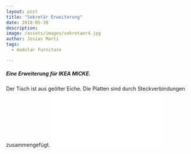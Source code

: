 ```yaml
---
layout: post
title: "Sekretär Erweiterung"
date: 2018-05-30
description: 
image: /assets/images/sekretaer4.jpg
author: Josias Marti
tags: 
  - modular Furniture

---
```

<h5>Eine Erweiterung für IKEA MICKE.</h5>
Der Tisch ist aus geölter Eiche.
Die Platten sind durch Steckverbindungen zusammengefügt.

<iframe style="border: none;" src="/assets/sekretaer.html"></iframe>
